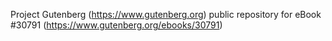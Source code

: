 Project Gutenberg (https://www.gutenberg.org) public repository for eBook #30791 (https://www.gutenberg.org/ebooks/30791)
